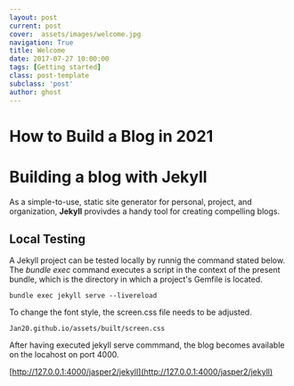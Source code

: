 ```yaml
---
layout: post
current: post
cover:  assets/images/welcome.jpg
navigation: True
title: Welcome
date: 2017-07-27 10:00:00
tags: [Getting started]
class: post-template
subclass: 'post'
author: ghost
---
```


# How to Build a Blog in 2021



# Building a blog with Jekyll
As a simple-to-use, static site generator for personal, project, and organization, **Jekyll** provivdes a handy tool for creating compelling blogs.

## Local Testing
A Jekyll project can be tested locally by runnig the command stated below. The
*bundle exec* command executes a script in the context of the present bundle,
which is the directory in which a project's Gemfile is located.

```
bundle exec jekyll serve --livereload
```

To change the font style, the screen.css file needs to be adjusted.
```
Jan20.github.io/assets/built/screen.css
```



After having executed jekyll serve commmand, the blog becomes available on the
locahost on port 4000.

[http://127.0.0.1:4000/jasper2/jekyll](http://127.0.0.1:4000/jasper2/jekyll)

